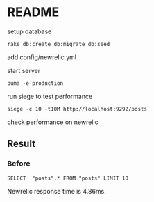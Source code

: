# README

setup database

```
rake db:create db:migrate db:seed
```

add config/newrelic.yml

start server

```
puma -e production
```

run siege to test performance

```
siege -c 10 -t10M http://localhost:9292/posts
```

check performance on newrelic

## Result

### Before

```
SELECT  "posts".* FROM "posts" LIMIT 10
```

Newrelic response time is 4.86ms.
